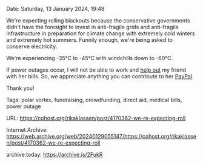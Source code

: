 Date: Saturday, 13 January 2024, 19:48

We're expecting rolling blackouts because the conservative governments didn't have the foresight to invest in anti-fragile grids and anti-fragile infrastructure in preparation for climate change with extremely cold winters and extremely hot summers. Funnily enough, we're being asked to conserve electricity.

We're experiencing -35°C to -45°C with windchills down to -60°C.

If power outages occur, I will not be able to work and [help out](https://cohost.org/rikaklassen/post/3991210-still-owe-the-said-p) my friend with her bills. So, we appreciate anything you can contribute to her [PayPal](https://www.paypal.me/bglamours).

Thank you!

Tags: polar vortex, fundraising, crowdfunding, direct aid, medical bills, power outage

URL: https://cohost.org/rikaklassen/post/4170362-we-re-expecting-roll

Internet Archive: https://web.archive.org/web/20240129055147/https://cohost.org/rikaklassen/post/4170362-we-re-expecting-roll

archive.today: https://archive.is/2FukR
<!--
If you apperciate the blog post, please consider contributing to the COVID fund: https://www.paypal.me/bglamours.
-->
